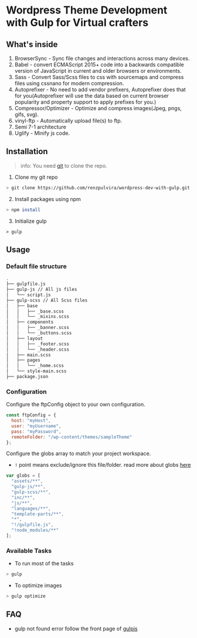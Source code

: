 # Wordpress Theme Development with Gulp for Virtual crafters

## What's inside

1. BrowserSync - Sync file changes and interactions across many devices.
2. Babel - convert ECMAScript 2015+ code into a backwards compatible version of JavaScript in current and older browsers or environments.
3. Sass - Convert Sass/Scss files to css with sourcemaps and compress files using cssnano for modern compression.
4. Autoprefixer - No need to add vendor prefixers, Autoprefixer does that for you(Autoprefixer will use the data based on current browser popularity and property support to apply prefixes for you.)
5. Compressor/Optimizer - Optimize and compress images(Jpeg, pngs, gifs, svg).
6. vinyl-ftp - Automatically upload file(s) to ftp.
7. Semi 7-1 architecture
8. Uglify - Minify js code.

## Installation

> info: You need [git](https://git-scm.com/download/win) to clone the repo.

1. Clone my git repo

```bash
> git clone https://github.com/renzpulvira/wordpress-dev-with-gulp.git
```

2. Install packages using npm

```bash
> npm install
```

3. Initialize gulp

```
> gulp
```

## Usage

### Default file structure

```bash
.
├── gulpfile.js
├── gulp-js // All js files
│   └── script.js
├── gulp-scss // All Scss files
│   ├── base
│   │   ├── _base.scss
│   │   └── _mixins.scss
│   ├── components
│   │   ├── _banner.scss
│   │   └── _buttons.scss
│   ├── layout
│   │   ├── _footer.scss
│   │   └── _header.scss
│   ├── main.scss
│   ├── pages
│   │   └── _home.scss
│   └── style-main.scss
├── package.json
```

### Configuration

Configure the ftpConfig object to your own configuration.

```javascript
const ftpConfig = {
  host: "myHost",
  user: "myUsername",
  pass: "myPassword",
  remoteFolder: "/wp-content/themes/sampleTheme"
};
```

Configure the globs array to match your project workspace.

- `!` point means exclude/ignore this file/folder. read more about globs [here](https://gulpjs.com/docs/en/getting-started/explaining-globs)

```javascript
var globs = [
  "assets/**",
  "gulp-js/**",
  "gulp-scss/**",
  "inc/**",
  "js/**",
  "languages/**",
  "template-parts/**",
  "*",
  "!/gulpfile.js",
  "!node_modules/**"
];
```

### Available Tasks

- To run most of the tasks

```bash
> gulp
```

- To optimize images

```bash
> gulp optimize
```

## FAQ

- gulp not found error
  follow the front page of [gulpjs](https://gulpjs.com/)
